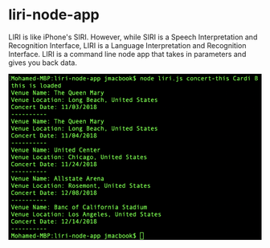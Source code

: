 # liri-node-app
LIRI is like iPhone's SIRI. However, while SIRI is a Speech Interpretation and Recognition Interface, LIRI is a Language Interpretation and Recognition Interface. LIRI is a command line node app that takes in parameters and gives you back data.

![Concert-this Cardi B](https://github.com/JrewGit/liri-node-app/blob/master/images/concert-this:cardi-b.png)